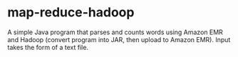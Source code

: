 # map-reduce-hadoop
A simple Java program that parses and counts words using Amazon EMR and Hadoop (convert program into JAR, then upload to Amazon EMR). Input takes the form of a text file.
